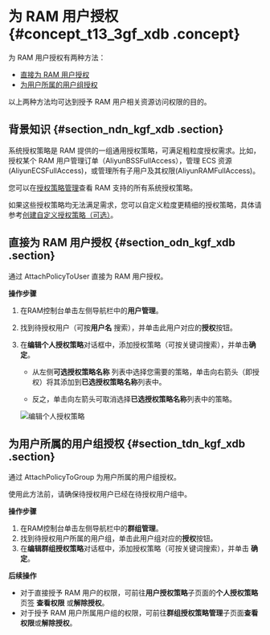 # 为 RAM 用户授权 {#concept_t13_3gf_xdb .concept}

为 RAM 用户授权有两种方法：

-   [直接为 RAM 用户授权](#section_odn_kgf_xdb)
-   [为用户所属的用户组授权](#section_tdn_kgf_xdb)

以上两种方法均可达到授予 RAM 用户相关资源访问权限的目的。

## 背景知识 {#section_ndn_kgf_xdb .section}

系统授权策略是 RAM 提供的一组通用授权策略，可满足粗粒度授权需求。比如，授权某个 RAM 用户管理订单（AliyunBSSFullAccess），管理 ECS 资源\(AliyunECSFullAccess\)，或管理所有子用户及其权限\(AliyunRAMFullAccess\)。

您可以在[授权策略管理](../../../../intl.zh-CN/用户指南/授权管理/授权策略管理.md)查看 RAM 支持的所有系统授权策略。

如果这些授权策略均无法满足需求，您可以自定义粒度更精细的授权策略，具体请参考[创建自定义授权策略（可选）](intl.zh-CN/快速入门/创建自定义授权策略（可选）.md)。

## 直接为 RAM 用户授权 {#section_odn_kgf_xdb .section}

通过 AttachPolicyToUser 直接为 RAM 用户授权。

**操作步骤**

1.  在RAM控制台单击左侧导航栏中的**用户管理**。
2.  找到待授权用户（可按**用户名** 搜索），并单击此用户对应的**授权**按钮。
3.  在**编辑个人授权策略**对话框中，添加授权策略（可按关键词搜索），并单击**确定**。

    -   从左侧**可选授权策略名称** 列表中选择您需要的策略，单击向右箭头（即授权）将其添加到**已选授权策略名称**列表中。

    -   反之，单击向左箭头可取消选择**已选授权策略名称**列表中的策略。

    ![](http://static-aliyun-doc.oss-cn-hangzhou.aliyuncs.com/assets/img/12343/3542_zh-CN.png "编辑个人授权策略")


## 为用户所属的用户组授权 {#section_tdn_kgf_xdb .section}

通过 AttachPolicyToGroup 为用户所属的用户组授权。

使用此方法前，请确保待授权用户已经在待授权用户组中。

**操作步骤**

1.  在RAM控制台单击左侧导航栏中的**群组管理**。
2.  找到待授权用户所属的用户组，单击此用户组对应的**授权**按钮。
3.  在**编辑群组授权策略**对话框中，添加授权策略（可按关键词搜索），并单击 **确定**。

**后续操作**

-   对于直接授予 RAM 用户的权限，可前往**用户授权策略**子页面的**个人授权策略**页签 **查看权限** 或**解除授权**。
-   对于授予 RAM 用户所属用户组的权限，可前往**群组授权策略管理**子页面**查看权限**或**解除授权**。

